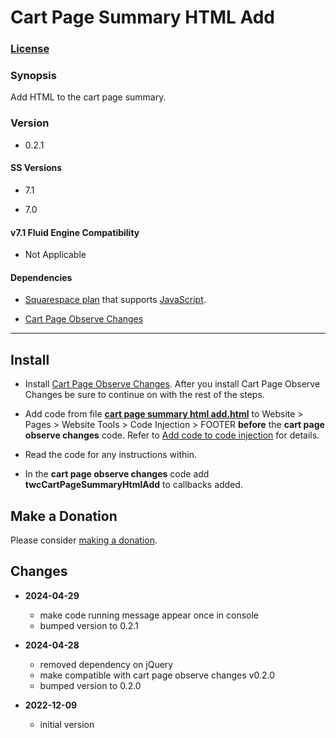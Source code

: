 # Cart Page Summary HTML Add

### [License][1]

### Synopsis

Add HTML to the cart page summary.

### Version

  * 0.2.1

#### SS Versions

  * 7.1
  
  * 7.0

#### v7.1 Fluid Engine Compatibility

  * Not Applicable

#### Dependencies

  * [Squarespace plan][2] that supports [JavaScript][3].
  
  * [Cart Page Observe Changes][4]

---

## Install

* Install [Cart Page Observe Changes][4]. After you install Cart Page Observe
  Changes be sure to continue on with the rest of the steps.
  
* Add code from file **[cart page summary html add.html][5]** to Website >
  Pages > Website Tools > Code Injection > FOOTER **before** the **cart page
  observe changes** code. Refer to [Add code to code injection][6] for details.
  
* Read the code for any instructions within.
  
* In the **cart page observe changes** code add **twcCartPageSummaryHtmlAdd** to
  callbacks added.

## Make a Donation

Please consider [making a donation][7].

## Changes

* **2024-04-29**

  * make code running message appear once in console
  * bumped version to 0.2.1
  
* **2024-04-28**

  * removed dependency on jQuery
  * make compatible with cart page observe changes v0.2.0
  * bumped version to 0.2.0
  
* **2022-12-09**

  * initial version

[1]: https://github.com/tomsWebConsulting/twcsl/blob/main/LICENSE.txt#L1
[2]: https://www.squarespace.com/pricing
[3]: https://en.wikipedia.org/wiki/JavaScript
[4]: https://github.com/tomsWebConsulting/twcsl/tree/main/Page/Cart/Cart%20Page%20Observe%20Changes#cart-page-observe-changes
[5]: https://github.com/tomsWebConsulting/twcsl/blob/main/Page/Cart/Cart%20Page%20Summary%20HTML%20Add/cart%20page%20summary%20html%20add.html
[6]: https://support.squarespace.com/hc/en-us/articles/205815908-Using-code-injection#toc-add-code-to-code-injection
[7]: https://github.com/tomsWebConsulting/twcsl#make-a-donation
